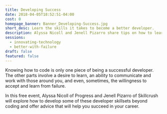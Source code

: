 ```yaml
---
title: Developing Success
date: 2018-04-05T18:52:51-04:00
cost: 0
homepage_banner: Banner_Developing-Success.jpg
short_desc: Learn the skills it takes to become a better developer.
description: Alyssa Nicoll and Jenell Pizarro share tips on how to learn and grow to become a better developer with experience.
sessions:
  - innovating-technology
  - better-with-failure
draft: false
featured: false
---
```


Knowing how to code is only one piece of being a successful developer. The other parts involve a desire to learn, an ability to communicate and work with those around you, and even, sometimes, the willingness to accept and learn from failure.

In this free event, Alyssa Nicoll of Progress and Jenell Pizarro of Skillcrush will explore how to develop some of these developer skillsets beyond coding and offer advice that will help you succeed in your career.
